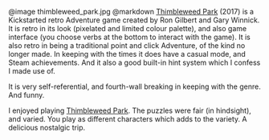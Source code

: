 @image		thimbleweed_park.jpg
@markdown
[Thimbleweed Park](https://thimbleweedpark.com/) (2017) is a Kickstarted
retro Adventure game created by Ron Gilbert and Gary Winnick.
It is retro in its look (pixelated and limited colour palette), and also
game interface (you choose verbs at the bottom to interact with the game).
It is also retro in being a traditional point and click Adventure, of
the kind no longer made. In keeping with the times it does have
a casual mode, and Steam achievements. And it also a good built-in
hint system which I confess I made use of.

It is very self-referential, and fourth-wall breaking in keeping
with the genre. And funny.

I enjoyed playing [Thimbleweed Park](https://thimbleweedpark.com/). The puzzles were fair (in hindsight),
and varied. You play as different characters which adds to the variety.
A delicious nostalgic trip.
